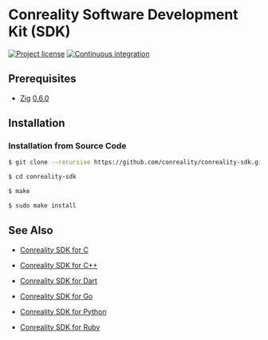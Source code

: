 # Conreality Software Development Kit (SDK)

[![Project license](https://img.shields.io/badge/license-Public%20Domain-blue.svg)](https://unlicense.org)
[![Continuous integration](https://github.com/conreality/conreality-sdk/workflows/Continuous%20integration/badge.svg)](https://github.com/conreality/conreality-sdk/actions?query=workflow%3A%22Continuous+integration%22)

## Prerequisites

- [Zig][] [0.6.0][]

[Zig]:   https://ziglang.org
[0.6.0]: https://ziglang.org/download/#release-0.6.0

## Installation

### Installation from Source Code

```bash
$ git clone --recursive https://github.com/conreality/conreality-sdk.git

$ cd conreality-sdk

$ make

$ sudo make install
```

## See Also

- [Conreality SDK for C](https://github.com/conreality/conreality.c)

- [Conreality SDK for C++](https://github.com/conreality/conreality.cpp)

- [Conreality SDK for Dart](https://github.com/conreality/conreality.dart)

- [Conreality SDK for Go](https://github.com/conreality/conreality.go)

- [Conreality SDK for Python](https://github.com/conreality/conreality.py)

- [Conreality SDK for Ruby](https://github.com/conreality/conreality.rb)
